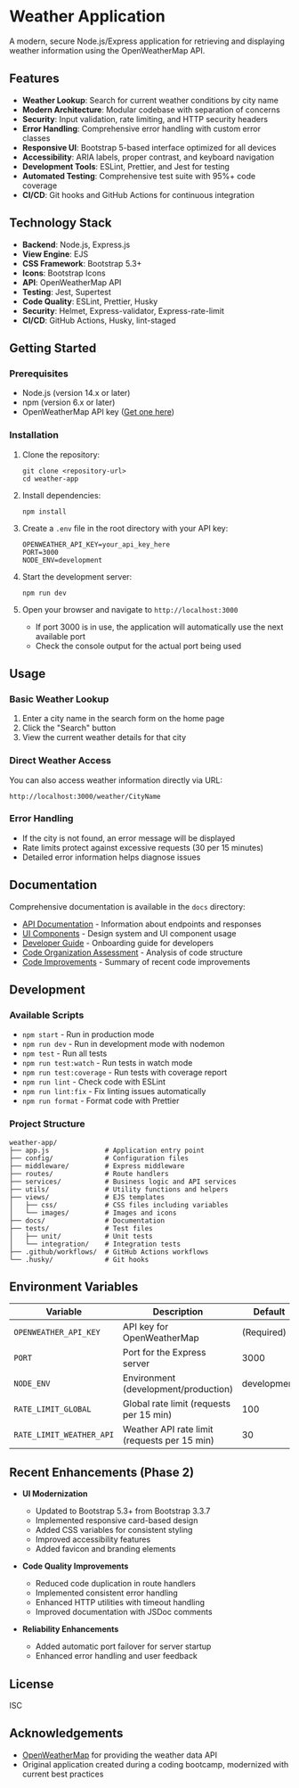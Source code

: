 # Weather Application

A modern, secure Node.js/Express application for retrieving and displaying weather information using the OpenWeatherMap API.

## Features

- **Weather Lookup**: Search for current weather conditions by city name
- **Modern Architecture**: Modular codebase with separation of concerns
- **Security**: Input validation, rate limiting, and HTTP security headers
- **Error Handling**: Comprehensive error handling with custom error classes
- **Responsive UI**: Bootstrap 5-based interface optimized for all devices
- **Accessibility**: ARIA labels, proper contrast, and keyboard navigation
- **Development Tools**: ESLint, Prettier, and Jest for testing
- **Automated Testing**: Comprehensive test suite with 95%+ code coverage
- **CI/CD**: Git hooks and GitHub Actions for continuous integration

## Technology Stack

- **Backend**: Node.js, Express.js
- **View Engine**: EJS
- **CSS Framework**: Bootstrap 5.3+
- **Icons**: Bootstrap Icons
- **API**: OpenWeatherMap API
- **Testing**: Jest, Supertest
- **Code Quality**: ESLint, Prettier, Husky
- **Security**: Helmet, Express-validator, Express-rate-limit
- **CI/CD**: GitHub Actions, Husky, lint-staged

## Getting Started

### Prerequisites

- Node.js (version 14.x or later)
- npm (version 6.x or later)
- OpenWeatherMap API key ([Get one here](https://openweathermap.org/api))

### Installation

1. Clone the repository:
   ```
   git clone <repository-url>
   cd weather-app
   ```

2. Install dependencies:
   ```
   npm install
   ```

3. Create a `.env` file in the root directory with your API key:
   ```
   OPENWEATHER_API_KEY=your_api_key_here
   PORT=3000
   NODE_ENV=development
   ```

4. Start the development server:
   ```
   npm run dev
   ```

5. Open your browser and navigate to `http://localhost:3000`

   - If port 3000 is in use, the application will automatically use the next available port
   - Check the console output for the actual port being used

## Usage

### Basic Weather Lookup

1. Enter a city name in the search form on the home page
2. Click the "Search" button
3. View the current weather details for that city

### Direct Weather Access

You can also access weather information directly via URL:
```
http://localhost:3000/weather/CityName
```

### Error Handling

- If the city is not found, an error message will be displayed
- Rate limits protect against excessive requests (30 per 15 minutes)
- Detailed error information helps diagnose issues

## Documentation

Comprehensive documentation is available in the `docs` directory:

- [API Documentation](docs/api.md) - Information about endpoints and responses
- [UI Components](docs/ui-components.md) - Design system and UI component usage
- [Developer Guide](docs/developer-guide.md) - Onboarding guide for developers
- [Code Organization Assessment](docs/assessment/code-organization-assessment.md) - Analysis of code structure
- [Code Improvements](docs/assessment/code-improvements.md) - Summary of recent code improvements

## Development

### Available Scripts

- `npm start` - Run in production mode
- `npm run dev` - Run in development mode with nodemon
- `npm test` - Run all tests
- `npm run test:watch` - Run tests in watch mode
- `npm run test:coverage` - Run tests with coverage report
- `npm run lint` - Check code with ESLint
- `npm run lint:fix` - Fix linting issues automatically
- `npm run format` - Format code with Prettier

### Project Structure

```
weather-app/
├── app.js              # Application entry point
├── config/             # Configuration files
├── middleware/         # Express middleware
├── routes/             # Route handlers
├── services/           # Business logic and API services
├── utils/              # Utility functions and helpers
├── views/              # EJS templates
│   ├── css/            # CSS files including variables
│   └── images/         # Images and icons
├── docs/               # Documentation
├── tests/              # Test files
│   ├── unit/           # Unit tests
│   └── integration/    # Integration tests
├── .github/workflows/  # GitHub Actions workflows
└── .husky/             # Git hooks
```

## Environment Variables

| Variable | Description | Default |
|----------|-------------|---------|
| `OPENWEATHER_API_KEY` | API key for OpenWeatherMap | (Required) |
| `PORT` | Port for the Express server | 3000 |
| `NODE_ENV` | Environment (development/production) | development |
| `RATE_LIMIT_GLOBAL` | Global rate limit (requests per 15 min) | 100 |
| `RATE_LIMIT_WEATHER_API` | Weather API rate limit (requests per 15 min) | 30 |

## Recent Enhancements (Phase 2)

- **UI Modernization**
  - Updated to Bootstrap 5.3+ from Bootstrap 3.3.7
  - Implemented responsive card-based design
  - Added CSS variables for consistent styling
  - Improved accessibility features
  - Added favicon and branding elements
  
- **Code Quality Improvements**
  - Reduced code duplication in route handlers
  - Implemented consistent error handling
  - Enhanced HTTP utilities with timeout handling
  - Improved documentation with JSDoc comments

- **Reliability Enhancements**
  - Added automatic port failover for server startup
  - Enhanced error handling and user feedback
  
## License

ISC

## Acknowledgements

- [OpenWeatherMap](https://openweathermap.org/) for providing the weather data API
- Original application created during a coding bootcamp, modernized with current best practices
